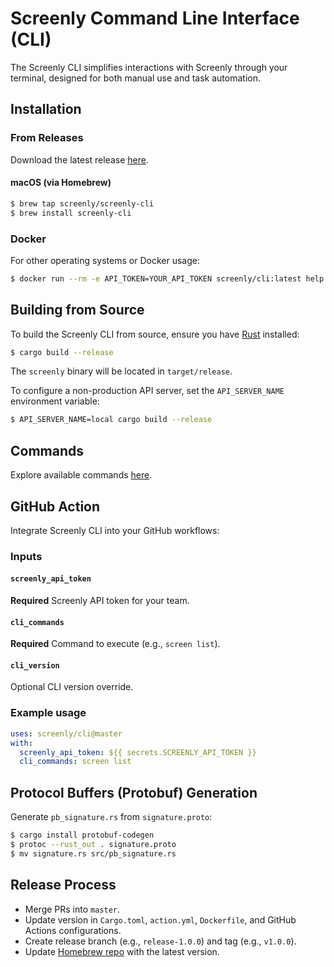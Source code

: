 # Screenly Command Line Interface (CLI)

The Screenly CLI simplifies interactions with Screenly through your terminal, designed for both manual use and task automation.

## Installation

### From Releases

Download the latest release [here](https://github.com/Screenly/cli/releases/latest).

#### macOS (via Homebrew)

```bash
$ brew tap screenly/screenly-cli
$ brew install screenly-cli
```

### Docker

For other operating systems or Docker usage:

```bash
$ docker run --rm -e API_TOKEN=YOUR_API_TOKEN screenly/cli:latest help
```

## Building from Source

To build the Screenly CLI from source, ensure you have [Rust](https://www.rust-lang.org) installed:

```bash
$ cargo build --release
```

The `screenly` binary will be located in `target/release`.

To configure a non-production API server, set the `API_SERVER_NAME` environment variable:

```bash
$ API_SERVER_NAME=local cargo build --release
```

## Commands

Explore available commands [here](https://developer.screenly.io/cli/#commands).

## GitHub Action

Integrate Screenly CLI into your GitHub workflows:

### Inputs

#### `screenly_api_token`

**Required** Screenly API token for your team.

#### `cli_commands`

**Required** Command to execute (e.g., `screen list`).

#### `cli_version`

Optional CLI version override.

### Example usage

```yaml
uses: screenly/cli@master
with:
  screenly_api_token: ${{ secrets.SCREENLY_API_TOKEN }}
  cli_commands: screen list
```

## Protocol Buffers (Protobuf) Generation

Generate `pb_signature.rs` from `signature.proto`:

```bash
$ cargo install protobuf-codegen
$ protoc --rust_out . signature.proto
$ mv signature.rs src/pb_signature.rs
```

## Release Process

- Merge PRs into `master`.
- Update version in `Cargo.toml`, `action.yml`, `Dockerfile`, and GitHub Actions configurations.
- Create release branch (e.g., `release-1.0.0`) and tag (e.g., `v1.0.0`).
- Update [Homebrew repo](https://github.com/Screenly/homebrew-screenly-cli) with the latest version.
